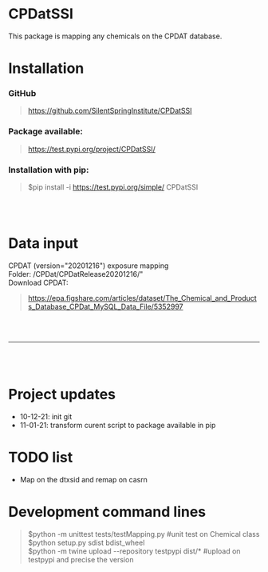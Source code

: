 # CPDatSSI
This package is mapping any chemicals on the CPDAT database. 

# Installation
### GitHub
> https://github.com/SilentSpringInstitute/CPDatSSI
### Package available: 
> https://test.pypi.org/project/CPDatSSI/ 
### Installation with pip: 
> $pip install -i https://test.pypi.org/simple/ CPDatSSI

\
&nbsp;
# Data input
CPDAT (version="20201216") exposure mapping <br>
Folder: /CPDat/CPDatRelease20201216/"<br>
Download CPDAT:
> https://epa.figshare.com/articles/dataset/The_Chemical_and_Products_Database_CPDat_MySQL_Data_File/5352997



\
&nbsp;

---
\
&nbsp;


# Project updates
- 10-12-21: init git
- 11-01-21: transform curent script to package available in pip

# TODO list
- Map on the dtxsid and remap on casrn

# Development command lines
> $python -m unittest tests/testMapping.py #unit test on Chemical class <br>
$python setup.py sdist bdist_wheel <br>
$python -m twine upload --repository testpypi dist/* #upload on testpypi and precise the version<br>

